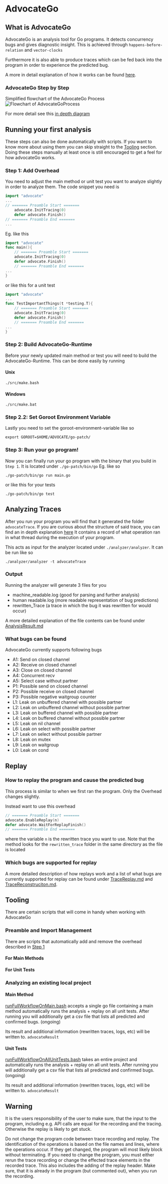 # AdvocateGo
## What is AdvocateGo
AdvocateGo is an analysis tool for Go programs.
It detects concurrency bugs and gives  diagnostic insight.
This is achieved through `happens-before-relation` and `vector-clocks`

Furthermore it is also able to produce traces which can be fed back into the program in order to experience the predicted bug.

A more in detail explanation of how it works can be found [here](./doc/Analysis.md).
### AdvocateGo Step by Step
Simplified flowchart of the AdvocateGo Process
![Flowchart of AdvocateGoProcess](doc/img/flow2.png "Title")

For more detail see this [in depth diagram](./doc/img/architecture_without_time.png)
## Running your first analysis
These steps can also be done automatically with scripts. If you want to know more about using them you can skip straight to the [Tooling](#tooling) section. Doing these steps manually at least once is still encouraged to get a feel for how advocateGo works.
### Step 1: Add Overhead
You need to adjust the main method or unit test you want to analyze slightly in order to analyze them.
The code snippet you need is
```go
import "advocate"
...
// ======= Preamble Start =======
    advocate.InitTracing(0)
    defer advocate.Finish()
// ======= Preamble End =======
...
```
Eg. like this 
```go
import "advocate"
func main(){
    // ======= Preamble Start =======
    advocate.InitTracing(0)
    defer advocate.Finish()
    // ======= Preamble End =======
...
}
```
or like this for a unit test
```go
import "advocate"
...
func TestImportantThings(t *testing.T){
    // ======= Preamble Start =======
    advocate.InitTracing(0)
    defer advocate.Finish()
    // ======= Preamble End =======
...
}
```
### Step 2: Build AdvocateGo-Runtime
Before your newly updated main method or test you will need to build the AdvocateGo-Runtime.
This can be done easily by running
#### Unix
```shell
./src/make.bash
```
#### Windows
```shell
./src/make.bat
```
### Step 2.2: Set Goroot Environment Variable
Lastly you need to set the goroot-environment-variable like so
```shell
export GOROOT=$HOME/ADVOCATE/go-patch/
```
### Step 3: Run your go program!
Now you can finally run your go program with the binary that you build in `Step 1`.
It is located under `./go-patch/bin/go`
Eg. like so
```shell
./go-patch/bin/go run main.go
```
or like this for your tests
```shell
./go-patch/bin/go test
```
## Analyzing Traces
After you run your program you will find that it generated the folder `advocateTrace`.
If you are curious about the structure of said trace, you can find an in depth explanation [here](./doc/Trace.md)
It contains a record of what operation ran in what thread during the execution of your program.

This acts as input for the analyzer located under `./analyzer/analyzer`.
It can be run like so
```shell
./analyzer/analyzer -t advocateTrace
```
### Output
Running the analyzer will generate 3 files for you
- machine_readable.log (good for parsing and further analysis)
- human readable.log (more readable representation of bug predictions)
- rewritten_Trace (a trace in which the bug it was rewritten for would occur)

A more detailed explanation of the file contents can be found under [AnalysisResult.md](./doc/AnalysisResult.md)

### What bugs can be found
AdvocateGo currently supports following bugs

- A1: Send on closed channel
- A2: Receive on closed channel
- A3: Close on closed channel
- A4: Concurrent recv
- A5: Select case without partner
- P1: Possible send on closed channel
- P2: Possible receive on closed channel
- P3: Possible negative waitgroup counter
- L1: Leak on unbuffered channel with possible partner
- L2: Leak on unbuffered channel without possible partner
- L3: Leak on buffered channel with possible partner
- L4: Leak on buffered channel without possible partner
- L5: Leak on nil channel
- L6: Leak on select with possible partner
- L7: Leak on select without possible partner
- L8: Leak on mutex 
- L9: Leak on waitgroup 
- L0: Leak on cond 

## Replay
### How to replay the program and cause the predicted bug
This process is similar to when we first ran the program. Only the Overhead changes slightly.

Instead want to use this overhead

```go
// ======= Preamble Start =======
advocate.EnableReplay(n)
defer advocate.WaitForReplayFinish()
// ======= Preamble End =======
```

where the variable `n` is the rewritten trace you want to use.
Note that the method looks for the `rewritten_trace` folder in the same directory as the file is located
### Which bugs are supported for replay
A more detailed description of how replays work and a list of what bugs are currently supported for replay can be found under [TraceReplay.md](./doc/TraceReplay.md) and [TraceReconstruciton.md](./doc/TraceReconstruction.md).



## Tooling
There are certain scripts that will come in handy when working with AdvocateGo 
### Preamble and Import Management
There are scripts that automatically add and remove the overhead described in [Step 1](#step-1-add-overhead)
#### For Main Methods
#### For Unit Tests
### Analyzing an existing local project
#### Main Method
[runFullWorkflowOnMain.bash](./toolchain/runFullWorkflowMainMethod/runFullWorkflowMain.bash) accepts a single go file containing a main method automatically runs the analysis + replay on all unit tests. After running you will additionally get a csv file that lists all predicted and confirmed bugs. (ongoing)

Its result and additional information (rewritten traces, logs, etc) will be written to. `advocateResult`

#### Unit Tests
[runFullWorkflowOnAllUnitTests.bash](./toolchain/runFullWorkflowOnAllUnitTests/runFullWorkflowOnAllUnitTests.bash) takes an entire project and automatically runs the analysis + replay on all unit tests. After running you will additionally get a csv file that lists all predicted and confirmed bugs. (ongoing)

Its result and additional information (rewritten traces, logs, etc) will be written to. `advocateResult`
## Warning
It is the users responsibility of the user to make sure, that the input to 
the program, including e.g. API calls are equal for the recording and the 
tracing. Otherwise the replay is likely to get stuck.

Do not change the program code between trace recording and replay. The identification of the operations is based on the file names and lines, where the operations occur. If they get changed, the program will most likely block without terminating. If you need to change the program, you must either rerun the trace recording or change the effected trace elements in the recorded trace.
This also includes the adding of the replay header. Make sure, that it is already in the program (but commented out), when you run the recording.

